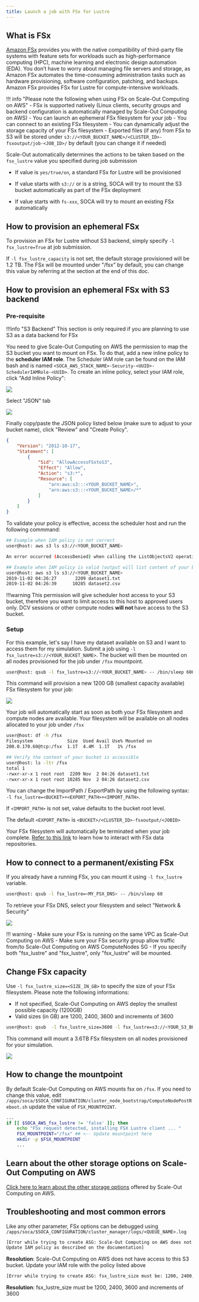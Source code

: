 ```yaml
---
title: Launch a job with FSx for Lustre
---
```


## What is FSx

[Amazon FSx](https://aws.amazon.com/fsx/) provides you with the native compatibility of third-party file systems with feature sets for workloads such as high-performance computing (HPC), machine learning and electronic design automation (EDA). You don’t have to worry about managing file servers and storage, as Amazon FSx automates the time-consuming administration tasks such as hardware provisioning, software configuration, patching, and backups.
Amazon FSx provides FSx for Lustre for compute-intensive workloads. 

!!! info "Please note the following when using FSx on Scale-Out Computing on AWS"
    - FSx is supported natively (Linux clients, security groups and backend configuration is automatically managed by Scale-Out Computing on AWS)
    - You can launch an ephemeral FSx filesystem for your job
    - You can connect to an existing FSx filesystem
    - You can dynamically adjust the storage capacity of your FSx filesystem
    - Exported files (if any) from FSx to S3 will be stored under `s3://<YOUR_BUCKET_NAME>/<CLUSTER_ID>-fsxoutput/job-<JOB_ID>/` by default (you can change it if needed)

Scale-Out automatically determines the actions to be taken based on the `fsx_lustre` value you specified during job submission

 - If value is `yes/true/on`, a standard FSx for Lustre will be provisioned
 
 - If value starts with `s3://` or is a string, SOCA will try to mount the S3 bucket automatically as part of the FSx deployment
 
 - If value starts with `fs-xxx`, SOCA will try to mount an existing FSx automatically

## How to provision an ephemeral FSx

To provision an FSx for Lustre without S3 backend, simply specify `-l fsx_lustre=True` at job submission.
 
 If `-l fsx_lustre_capacity` is not set, the default storage provisioned will be 1.2 TB. The FSx will be mounted under "/fsx" by default, you can change this value by referring at the section at the end of this doc.

## How to provision an ephemeral FSx with S3 backend

### Pre-requisite

!!!info "S3 Backend"
    This section is only required if you are planning to use S3 as a data backend for FSx
    
You need to give Scale-Out Computing on AWS the permission to map the S3 bucket you want to mount on FSx. To do that, add a new inline policy to the **scheduler IAM role**. The Scheduler IAM role can be found on the IAM bash and is named `<SOCA_AWS_STACK_NAME>-Security-<UUID>-SchedulerIAMRole-<UUID>`.
To create an inline policy, select your IAM role, click "Add Inline Policy":

![](../imgs/fsx-4.png)

Select "JSON" tab

![](../imgs/fsx-5.png)

Finally copy/paste the JSON policy listed below (make sure to adjust to your bucket name), click "Review" and "Create Policy".
~~~json
{
    "Version": "2012-10-17",
    "Statement": [
        {
            "Sid": "AllowAccessFSxtoS3",
            "Effect": "Allow",
            "Action": "s3:*",
            "Resource": [
                "arn:aws:s3:::<YOUR_BUCKET_NAME>",
                "arn:aws:s3:::<YOUR_BUCKET_NAME>/*"
            ]
        }
    ]
}
~~~

To validate your policy is effective, access the scheduler host and run the following commmand:

~~~bash
## Example when IAM policy is not correct
user@host: aws s3 ls s3://<YOUR_BUCKET_NAME>

An error occurred (AccessDenied) when calling the ListObjectsV2 operation: Access Denied

## Example when IAM policy is valid (output will list content of your bucket)
user@host: aws s3 ls s3://<YOUR_BUCKET_NAME>
2019-11-02 04:26:27       2209 dataset1.txt
2019-11-02 04:26:39      10285 dataset2.csv
~~~

!!!warning 
    This permission will give scheduler host access to your S3 bucket, therefore you want to limit access to this host to approved users only.
    DCV sessions or other compute nodes <strong> will not </strong> have access to the S3 bucket.


### Setup

For this example, let's say I have my dataset available on S3 and I want to access them for my simulation.
Submit a job using `-l fsx_lustre=s3://<YOUR_BUCKET_NAME>`. The bucket will then be mounted on all nodes provisioned for the job under `/fsx` mountpoint.

~~~bash
user@host: qsub -l fsx_lustre=s3://<YOUR_BUCKET_NAME> -- /bin/sleep 600
~~~

This command will provision a new 1200 GB (smallest capacity available) FSx filesystem for your job:

![](../imgs/fsx-1.png)

Your job will automatically start as soon as both your FSx filesystem and compute nodes are available. Your filesystem will be available on all nodes allocated to your job under `/fsx`

~~~bash
user@host: df -h /fsx
Filesystem             Size  Used Avail Use% Mounted on
200.0.170.60@tcp:/fsx  1.1T  4.4M  1.1T   1% /fsx

## Verify the content of your bucket is accessible
user@host: ls -ltr /fsx
total 1
-rwxr-xr-x 1 root root  2209 Nov  2 04:26 dataset1.txt
-rwxr-xr-x 1 root root 10285 Nov  2 04:26 dataset2.csv
~~~

You can change the ImportPath / ExportPath by using the following syntax: `-l fsx_lustre=<BUCKET>+<EXPORT_PATH>+<IMPORT_PATH>`.

If `<IMPORT_PATH>` is not set, value defaults to the bucket root level. 

The default `<EXPORT_PATH>` is `<BUCKET>/<CLUSTER_ID>-fsxoutput/<JOBID>`

Your FSx filesystem will automatically be terminated when your job complete. [Refer to this link](https://docs.aws.amazon.com/fsx/latest/LustreGuide/fsx-data-repositories.html) to learn how to interact with FSx data repositories. 

## How to connect to a permanent/existing FSx 

If you already have a running FSx, you can mount it using `-l fsx_lustre` variable.

~~~bash
user@host: qsub -l fsx_lustre=<MY_FSX_DNS> -- /bin/sleep 60
~~~

To retrieve your FSx DNS, select your filesystem and select "Network & Security"

![](../imgs/fsx-3.png)

!!! warning
    - Make sure your FSx is running on the same VPC as Scale-Out Computing on AWS</li>
    - Make sure your FSx security group allow traffic from/to Scale-Out Computing on AWS ComputeNodes SG</li>
    - If you specify both "fsx_lustre" and "fsx_lustre", only "fsx_lustre" will be mounted.</li>



## Change FSx capacity

Use `-l fsx_lustre_size=<SIZE_IN_GB>` to specify the size of your FSx filesystem. Please note the following informations:
- If not specified, Scale-Out Computing on AWS deploy the smallest possible capacity (1200GB)
- Valid sizes (in GB) are 1200, 2400, 3600 and increments of 3600

~~~bash
user@host: qsub  -l fsx_lustre_size=3600 -l fsx_lustre=s3://<YOUR_S3_BUCKET> -- /bin/sleep 600
~~~

This command will mount a 3.6TB FSx filesystem on all nodes provisioned for your simulation.

![](../imgs/fsx-2.png)


## How to change the mountpoint

By default Scale-Out Computing on AWS mounts fsx on `/fsx`. If you need to change this value, edit `/apps/soca/$SOCA_CONFIGURATION/cluster_node_bootstrap/ComputeNodePostReboot.sh` update the value of `FSX_MOUNTPOINT`.

~~~bash hl_lines="4"
...
if [[ $SOCA_AWS_fsx_lustre != 'false' ]]; then
    echo "FSx request detected, installing FSX Lustre client ... "
    FSX_MOUNTPOINT="/fsx" ## <-- Update mountpoint here
    mkdir -p $FSX_MOUNTPOINT
    ...
~~~

## Learn about the other storage options on Scale-Out Computing on AWS
[Click here to learn about the other storage options](../../storage/backend-storage-options/) offered by Scale-Out Computing on AWS.

## Troubleshooting and most common errors

Like any other parameter, FSx options can be debugged using `/apps/soca/$SOCA_CONFIGURATION/cluster_manager/logs/<QUEUE_NAME>.log`

~~~bash
[Error while trying to create ASG: Scale-Out Computing on AWS does not have access to this bucket. 
Update IAM policy as described on the documentation]
~~~

**Resolution**: Scale-Out Computing on AWS does not have access to this S3 bucket. Update your IAM role with the policy listed above

~~~bash
[Error while trying to create ASG: fsx_lustre_size must be: 1200, 2400, 3600, 7200, 10800]
~~~
**Resolution**: fsx_lustre_size must be 1200, 2400, 3600 and increments of 3600
